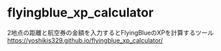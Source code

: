 # flyingblue_xp_calculator
2地点の距離と航空券の金額を入力するとFlyingBlueのXPを計算するツール
https://yoshikis329.github.io/flyingblue_xp_calculator/
